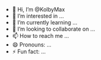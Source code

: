 - 👋 Hi, I’m @KolbyMax
- 👀 I’m interested in ...
- 🌱 I’m currently learning ...
- 💞️ I’m looking to collaborate on ...
- 📫 How to reach me ...
- 😄 Pronouns: ...
- ⚡ Fun fact: ...

<!---
KolbyMax/KolbyMax is a ✨ special ✨ repository because its `README.md` (this file) appears on your GitHub profile.
You can click the Preview link to take a look at your changes.
--->
